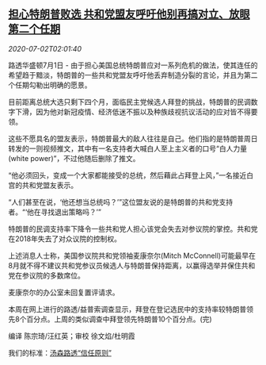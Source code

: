 <!--1593656597000-->
[担心特朗普败选 共和党盟友呼吁他别再搞对立、放眼第二个任期](https://cn.reuters.com/article/trump-republican-call-0701-wedn-idCNKBS243093)
------

<div><i>2020-07-02T02:01:40</i></div><div class="StandardArticleBody_body"><p>路透华盛顿7月1日 - 由于担心美国总统特朗普应对一系列危机的做法，使其连任的希望趋于黯淡，特朗普的一些共和党盟友呼吁他丢弃制造分裂的言论，并且为第二个任期勾勒出明确的愿景。 </p><p>目前距离总统大选只剩下四个月，面临民主党候选人拜登的挑战，特朗普的民调数字下滑，因为他对新冠疫情、经济低迷不振以及种族歧视抗议活动的应对皆不得要领。 </p><p>这些不愿具名的盟友表示，特朗普最大的敌人往往是自己。他们指的是特朗普周日转发的一则视频推文，其中有一名支持者大喊白人至上主义者的口号“白人力量(white power)”，不过他随后删除了推文。 </p><p>“他必须回头，变成一个大家都能接受的总统，然后藉此占拜登上风，”一名接近白宫的共和党盟友表示。 </p><p>“人们甚至在说，‘他还想当总统吗？’”这位盟友说的是特朗普的共和党支持者。“‘他在寻找退出策略吗？’” </p><p>特朗普的民调支持率下降令一些共和党人担心该党会失去对参议院的掌控。共和党在2018年失去了对众议院的控制权。 </p><p>上述消息人士称，美国参议院共和党领袖麦康奈尔(Mitch McConnell)可能最早在8月就不得不建议共和党参议员候选人与特朗普保持距离，以赢得选举并保住共和党在参议院的多数席位。 </p><p>麦康奈尔的办公室未回复置评请求。 </p><p>本周在网上进行的路透/益普索调查显示，拜登在登记选民中的支持率较特朗普领先8个百分点。上周的类似调查中拜登领先特朗普10个百分点。(完) </p><div class="Attribution_container"><div class="Attribution_attribution"><p class="Attribution_content">编译 陈宗琦/汪红英；审校 徐文焰/杜明霞 </p></div></div><div class="StandardArticleBody_trustBadgeContainer"><span class="StandardArticleBody_trustBadgeTitle">我们的标准：</span><span class="trustBadgeUrl"><a href="https://www.thomsonreuters.cn/content/dam/openweb/documents/pdf/china/brochures/about-us-1.pdf">汤森路透“信任原则”</a></span></div></div>
